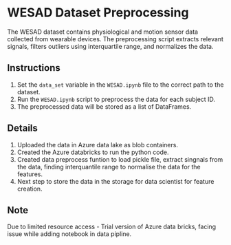 # WESAD Dataset Preprocessing

The WESAD dataset contains physiological and motion sensor data collected from wearable devices. The preprocessing script extracts relevant signals, filters outliers using interquartile range, and normalizes the data.


## Instructions

1. Set the `data_set` variable in the `WESAD.ipynb` file to the correct path to the dataset.
2. Run the `WESAD.ipynb` script to preprocess the data for each subject ID.
5. The preprocessed data will be stored as a list of DataFrames.

## Details

1. Uploaded the data in Azure data lake as blob containers.
2. Created the Azure databricks to run the python code.
3. Created data preprocess funtion to load pickle file, extract singnals from the data, finding interquantile range to normalise the data for the features.
4. Next step to store the data in the storage for data scientist for feature creation.

## Note

Due to limited resource access - Trial version of Azure data bricks, facing issue while adding notebook in data pipline.




